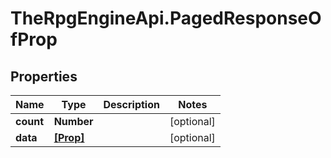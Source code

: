 # TheRpgEngineApi.PagedResponseOfProp

## Properties

Name | Type | Description | Notes
------------ | ------------- | ------------- | -------------
**count** | **Number** |  | [optional] 
**data** | [**[Prop]**](Prop.md) |  | [optional] 


